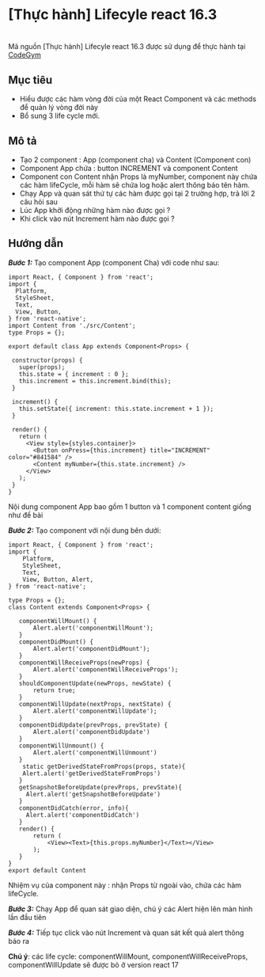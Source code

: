 # [Thực hành] Lifecyle react 16.3
#
Mã nguồn [Thực hành] Lifecyle react 16.3 được sử dụng để thực hành tại [CodeGym](https://codegym.vn)
## Mục tiêu
 - Hiểu được các hàm vòng đời của một React Component và các methods để quản lý vòng đời này
 - Bổ sung 3 life cycle mới.

## Mô tả
 - Tạo 2 component : App (component cha) và Content (Component con)
 - Component App chứa :  button INCREMENT và component Content
 - Component con Content nhận Props là myNumber, component này chứa các hàm lifeCycle, mỗi hàm sẽ chứa log hoặc alert thông báo tên hàm.
 - Chạy App và quan sát thứ tự các hàm được gọi tại 2 trường hợp, trả lời 2 câu hỏi sau
 - Lúc App khởi động những hàm nào được gọi ?
 - Khi click vào nút Increment hàm nào được gọi ?

 
## Hướng dẫn

   ***Bước 1:*** Tạo component App (component Cha) với code như sau:
   
    import React, { Component } from 'react';
    import {
      Platform,
      StyleSheet,
      Text,
      View, Button,
    } from 'react-native';
    import Content from './src/Content';
    type Props = {};
    
    export default class App extends Component<Props> {

     constructor(props) {
       super(props);
       this.state = { increment : 0 };
       this.increment = this.increment.bind(this);
     }

     increment() {
       this.setState({ increment: this.state.increment + 1 });
     }

     render() {
       return (
         <View style={styles.container}>
           <Button onPress={this.increment} title="INCREMENT" color="#841584" />
           <Content myNumber={this.state.increment} />
         </View>
       );
     }
    }


   Nội dung component App bao gồm 1 button và 1 component content giống như đề bài

   ***Bước 2:*** Tạo component <Content /> với nội dung bên dưới:
   
    import React, { Component } from 'react';
    import {
        Platform,
        StyleSheet,
        Text,
        View, Button, Alert,
    } from 'react-native';

    type Props = {};
    class Content extends Component<Props> {

       componentWillMount() {
           Alert.alert('componentWillMount');
       }
       componentDidMount() {
           Alert.alert('componentDidMount');
       }
       componentWillReceiveProps(newProps) {
           Alert.alert('componentWillReceiveProps');
       }
       shouldComponentUpdate(newProps, newState) {
           return true;
       }
       componentWillUpdate(nextProps, nextState) {
           Alert.alert('componentWillUpdate');
       }
       componentDidUpdate(prevProps, prevState) {
           Alert.alert('componentDidUpdate')
       }
       componentWillUnmount() {
           Alert.alert('componentWillUnmount')
       }
        static getDerivedStateFromProps(props, state){
        Alert.alert('getDerivedStateFromProps')
       }
       getSnapshotBeforeUpdate(prevProps, prevState){
         Alert.alert('getSnapshotBeforeUpdate')
       }
       componentDidCatch(error, info){
         Alert.alert('componentDidCatch')
       }
       render() {
           return (
               <View><Text>{this.props.myNumber}</Text></View>
           );
       }
    }
    export default Content

   Nhiệm vụ của component này : nhận Props từ ngoài vào, chứa các hàm lifeCycle.
   
   ***Bước 3:*** Chạy App để quan sát giao diện, chú ý các Alert hiện lên màn hình lần đầu tiên

   ***Bước 4:*** Tiếp tục click vào nút Increment và quan sát kết quả alert thông báo ra
   
   **Chú ý**: các life cycle: componentWillMount, componentWillReceiveProps, componentWillUpdate sẽ được bỏ ở version react 17
   

